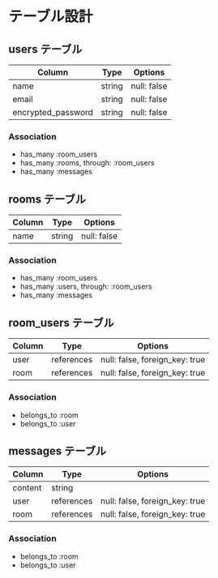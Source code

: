 # テーブル設計

## users テーブル

| Column               | Type    | Options      |
| -------------------- | ------- | ------------ |
| name                 | string  | null: false  |
| email                | string  | null: false  |
| encrypted_password   | string  | null: false  |


### Association

- has_many :room_users
- has_many :rooms, through: :room_users
- has_many :messages

## rooms テーブル

| Column | Type   | Options     |
| ------ | ------ | ----------- |
| name   | string | null: false |

###  Association
- has_many :room_users
- has_many :users, through: :room_users
- has_many :messages 

## room_users テーブル

 | Column | Type       | Options                         |
 | ------ | ---------- |-------------------------------- |
 | user   | references | null: false, foreign_key: true  |
 | room   | references | null: false, foreign_key: true  |

### Association
- belongs_to :room
- belongs_to :user

## messages テーブル

| Column  | Type       | Options                        |
| ------- | ---------- | ------------------------------ |
| content | string     |                                |
| user    | references | null: false, foreign_key: true |
| room    | references | null: false, foreign_key: true |

### Association
- belongs_to :room
- belongs_to :user
